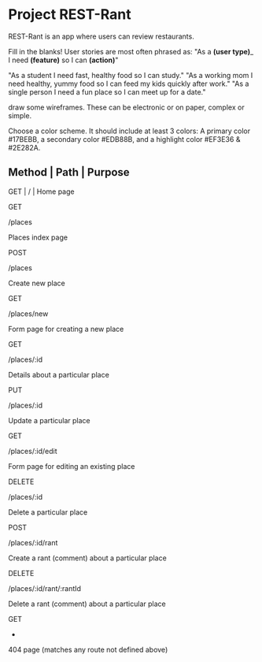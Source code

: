 # Project REST-Rant
REST-Rant is an app where users can review restaurants.

Fill in the blanks! User stories are most often phrased as: "As a ____(user type)_____ I need ____(feature)____ so I can ____(action)____"

"As a student I need fast, healthy food so I can study."
"As a working mom I need healthy, yummy food so I can feed my kids quickly after work."
"As a single person I need a fun place so I can meet up for a date."

draw some wireframes. These can be electronic or on paper, complex or simple.

Choose a color scheme. It should include at least 3 colors: A primary color #17BEBB, a secondary color #EDB88B, and a highlight color #EF3E36 & #2E282A.

Method      |    Path     |      Purpose
------------------------------------------
GET         |       /     |     Home page

GET

/places

Places index page

POST

/places

Create new place

GET

/places/new

Form page for creating a new place

GET

/places/:id

Details about a particular place

PUT

/places/:id

Update a particular place

GET

/places/:id/edit

Form page for editing an existing place

DELETE

/places/:id

Delete a particular place

POST

/places/:id/rant

Create a rant (comment) about a particular place

DELETE

/places/:id/rant/:rantId

Delete a rant (comment) about a particular place

GET

*

404 page (matches any route not defined above)

